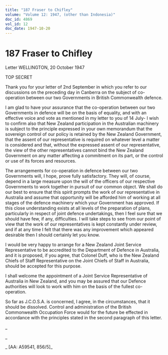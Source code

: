 ```yaml
---
title: "187 Fraser to Chifley"
volume: "Volume 12: 1947, (other than Indonesia)"
doc_id: 4869
vol_id: 12
doc_date: 1947-10-20
---
```


# 187 Fraser to Chifley

Letter WELLINGTON, 20 October 1947

TOP SECRET

Thank you for your letter of 2nd September in which you refer to our discussions on the preceding day in Canberra on the subject of co-operation between our two Governments in British Commonwealth defence.

I am glad to have your assurance that the co-operation between our two Governments in defence will be on the basis of equality, and with an effective voice and vote as mentioned in my letter to you of 14 July- I wish to confirm also that New Zealand participation in the Australian machinery is subject to the principle expressed in your own memorandum that the sovereign control of our policy is retained by the New Zealand Government, that the assent of our representative is required on whatever level a matter is considered and that, without the expressed assent of our representative, the view of the other representatives cannot bind the New Zealand Government on any matter affecting a commitment on its part, or the control or use of its forces and resources.

The arrangements for co-operation in defence between our two Governments will, I hope, prove fully satisfactory. They will, of course, depend in a large measure upon the will of the officers of our respective Governments to work together in pursuit of our common object. We shall do our best to ensure that this spirit prompts the work of our representative in Australia and assume that opportunity will be afforded him of working at all stages of the defence machinery which your Government has approved. If this close understanding exists at all levels of the preparation of plans, particularly in respect of joint defence undertakings, then I feel sure that we should have few, if any, difficulties. I will take steps to see from our point of view that the work of our representatives is kept constantly under review, and if at any time I felt that there was any improvement which appeared desirable then I should certainly let you know.

I would be very happy to arrange for a New Zealand Joint Service Representative to be accredited to the Department of Defence in Australia, and it is proposed, if you agree, that Colonel Duff, who is the New Zealand Chiefs of Staff Representative on the Joint Chiefs of Staff in Australia, should be accepted for this purpose.

I shall welcome the appointment of a Joint Service Representative of Australia in New Zealand, and you may be assured that our Defence authorities will look to work with him on the basis of the fullest co-operation.

So far as J.C.O.S.A. is concerned, I agree, in the circumstances, that it should be dissolved. Control and administration of the British Commonwealth Occupation Force would for the future be effected in accordance with the principles stated in the second paragraph of this letter.

_

_

_ [AA: A59541, 856/5]_
